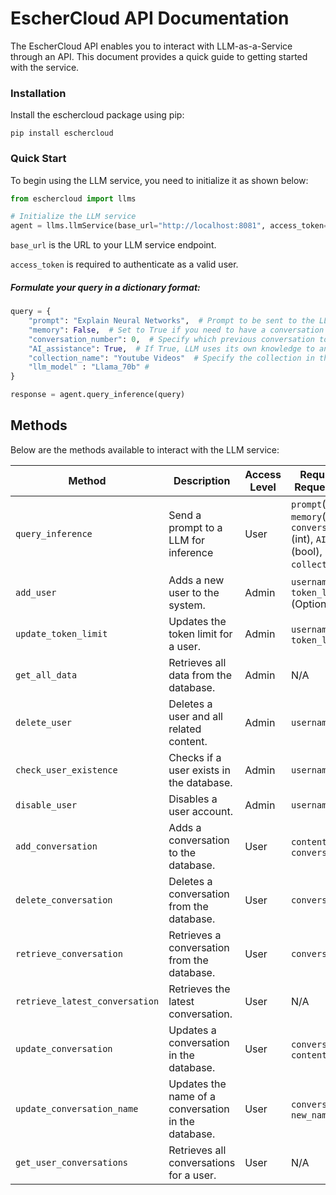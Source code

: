 
# EscherCloud API Documentation
The EscherCloud API enables you to interact with LLM-as-a-Service through an API. This document provides a quick guide to getting started with the service.

### Installation
Install the eschercloud package using pip:
```
pip install eschercloud
```

### Quick Start
To begin using the LLM service, you need to initialize it as shown below:

```python
from eschercloud import llms

# Initialize the LLM service
agent = llms.llmService(base_url="http://localhost:8081", access_token="XXXX")

```

```base_url``` is the URL to your LLM service endpoint.

```access_token``` is required to authenticate as a valid user.


##### Formulate your query in a dictionary format:

```python
query = {
    "prompt": "Explain Neural Networks",  # Prompt to be sent to the LLM
    "memory": False,  # Set to True if you need to have a conversation considering the chat history
    "conversation_number": 0,  # Specify which previous conversation to use as context
    "AI_assistance": True,  # If True, LLM uses its own knowledge to answer, if False, it retrieves information from a vector database
    "collection_name": "Youtube Videos"  # Specify the collection in the vector database to retrieve information from
    "llm_model" : "Llama_70b" # 
}

response = agent.query_inference(query)

```
## Methods
Below are the methods available to interact with the LLM service:

| Method                        | Description                                         | Access Level | Required Keys in Request Dictionary               |
|-------------------------------|-----------------------------------------------------|--------------|---------------------------------------------------|
| `query_inference`             | Send a prompt to a LLM for inference                  | User         | `prompt`(srt), `memory`(bool), `conversation_number` (int), `AI_assistance` (bool),  `collection_name` (str)|
| `add_user`                    | Adds a new user to the system.                      | Admin        | `username`, `password`, `token_limit` (Optional)  |
| `update_token_limit`          | Updates the token limit for a user.                 | Admin        | `username`, `token_limit`              |
| `get_all_data`                | Retrieves all data from the database.               | Admin        | N/A                                               |
| `delete_user`                 | Deletes a user and all related content.             | Admin        | `username`                                        |
| `check_user_existence`        | Checks if a user exists in the database.            | Admin        | `username`                                        |
| `disable_user`                | Disables a user account.                            | Admin        | `username`                                        |
| `add_conversation`            | Adds a conversation to the database.                | User         | `content`, `conversation_name`                    |
| `delete_conversation`         | Deletes a conversation from the database.           | User         | `conversation_number`                             |
| `retrieve_conversation`       | Retrieves a conversation from the database.         | User         | `conversation_number`                             |
| `retrieve_latest_conversation`| Retrieves the latest conversation.                  | User         | N/A                                               |
| `update_conversation`         | Updates a conversation in the database.             | User         | `conversation_number`, `content`                  |
| `update_conversation_name`    | Updates the name of a conversation in the database. | User         | `conversation_number`, `new_name`                 |
| `get_user_conversations`      | Retrieves all conversations for a user.             | User         | N/A                                               |
